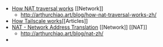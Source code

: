 - [How NAT traversal works](https://tailscale.com/blog/how-nat-traversal-works/) [[Network]]
	- http://arthurchiao.art/blog/how-nat-traversal-works-zh/
- [How Tailscale works](https://tailscale.com/blog/how-tailscale-works/ )[[Articles]]
- [NAT - Network Address Translation](https://www.karlrupp.net/en/computer/nat_tutorial) [[Network]] [[NAT]]
	- http://arthurchiao.art/blog/nat-zh/
-